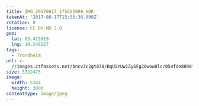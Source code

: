 ```yaml
---
title: IMG_20170817_175635900_HDR
takenAt: '2017-08-17T15:56:36.000Z'
rotation: 0
license: CC BY-ND 3.0
geo:
  lat: 63.415619
  lng: 10.248127
tags:
  - Trondheim
url: >-
  //images.ctfassets.net/bncv3c2gt878/BqUSYUwiZySFg20wow8lc/054fde8890f9362c9525f8356a767f26/img_20170817_175635900_hdr_36635748825_o
size: 5322475
image:
  width: 5344
  height: 3006
contentType: image/jpeg
---
```


